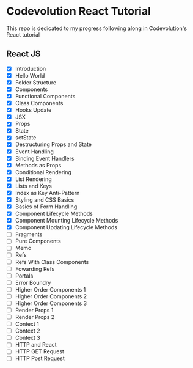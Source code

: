 # Codevolution React Tutorial

This repo is dedicated to my progress following along in Codevolution's React tutorial

## React JS

- [x] Introduction
- [x] Hello World
- [x] Folder Structure
- [x] Components
- [x] Functional Components
- [x] Class Components
- [x] Hooks Update
- [x] JSX
- [x] Props
- [x] State
- [x] setState
- [x] Destructuring Props and State
- [x] Event Handling
- [x] Binding Event Handlers
- [x] Methods as Props
- [x] Conditional Rendering
- [x] List Rendering
- [x] Lists and Keys
- [x] Index as Key Anti-Pattern
- [x] Styling and CSS Basics
- [x] Basics of Form Handling
- [x] Component Lifecycle Methods
- [x] Component Mounting Lifecycle Methods
- [x] Component Updating Lifecycle Methods
- [ ] Fragments
- [ ] Pure Components
- [ ] Memo
- [ ] Refs
- [ ] Refs With Class Components
- [ ] Fowarding Refs
- [ ] Portals
- [ ] Error Boundry
- [ ] Higher Order Components 1
- [ ] Higher Order Components 2
- [ ] Higher Order Components 3
- [ ] Render Props 1
- [ ] Render Props 2
- [ ] Context 1
- [ ] Context 2
- [ ] Context 3
- [ ] HTTP and React
- [ ] HTTP GET Request
- [ ] HTTP Post Request
